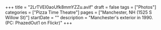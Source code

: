 +++
title = "2LrTVEI0aoUfk8mmYZZu.avif"
draft = false
tags = ["Photos"]
categories = ["Pizza Time Theatre"]
pages = ["Manchester, NH (1525 S Willow St)"]
startDate = ""
description = "Manchester's exterior in 1990. (PC: PhazedOut1 on Flickr)"
+++
